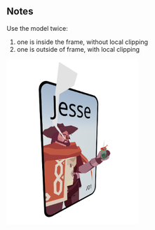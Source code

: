 ## Notes
Use the model twice:
1. one is inside the frame, without local clipping
2. one is outside of frame, with local clipping


<img src="public/Screenshot.png" alt="Profile Image" width="300">
